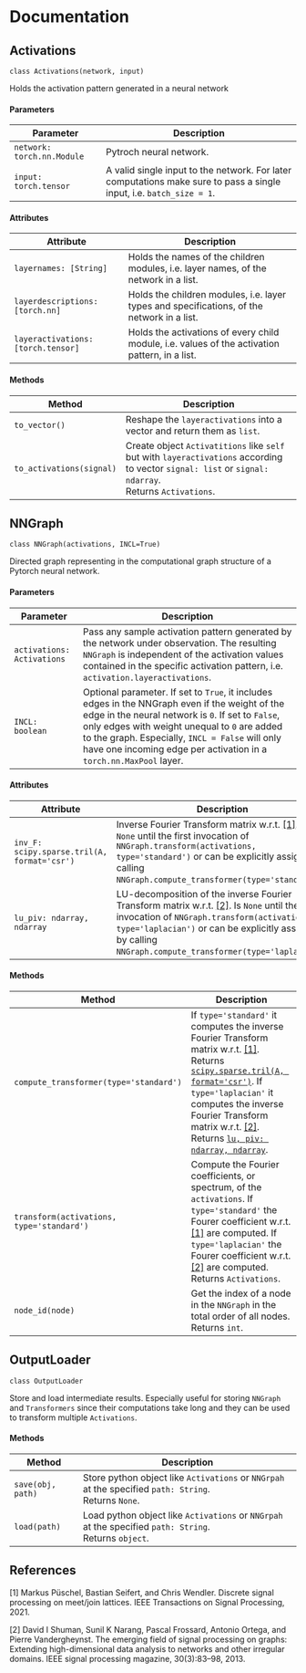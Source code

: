 # Documentation

## Activations

`class Activations(network, input)`

Holds the activation pattern generated in a neural network

#### Parameters

|Parameter|Description|
|---|---|
|`network: torch.nn.Module`|Pytroch neural network.|
|`input: torch.tensor`|A valid single input to the network. For later computations make sure to pass a single input, i.e. `batch_size = 1`.|

#### Attributes

|Attribute|Description|
|---|---|
|`layernames: [String]`|Holds the names of the children modules, i.e. layer names, of the network in a list.|
|`layerdescriptions: [torch.nn]`|Holds the children modules, i.e. layer types and specifications, of the network in a list.|
|`layeractivations: [torch.tensor]`|Holds the activations of every child module, i.e. values of the activation pattern, in a list.|

#### Methods

|Method|Description|
|---|---|
|`to_vector()`|Reshape the `layeractivations` into a vector and return them as `list`.|
|`to_activations(signal)`|Create object `Activatitions` like `self` but with `layeractivations` according to vector `signal: list` or `signal: ndarray`.<br>Returns `Activations`.|

## NNGraph

`class NNGraph(activations, INCL=True)`

Directed graph representing in the computational graph structure of a Pytorch neural network.

#### Parameters

|Parameter|Description|
|---|---|
|`activations: Activations`|Pass any sample activation pattern generated by the network under observation. The resulting `NNGraph` is independent of the activation values contained in the specific activation pattern, i.e. `activation.layeractivations`.|
|`INCL: boolean`|Optional parameter. If set to `True`, it includes edges in the NNGraph even if the weight of the edge in the neural network is `0`. If set to `False`, only edges with weight unequal to `0` are added to the graph. Especially, `INCL = False` will only have one incoming edge per activation in  a `torch.nn.MaxPool` layer.|


#### Attributes

|Attribute|Description|
|---|---|
|`inv_F: scipy.sparse.tril(A, format='csr')`|Inverse Fourier Transform matrix w.r.t. [[1]](https://arxiv.org/pdf/2012.04358.pdf). Is `None` until the first invocation of `NNGraph.transform(activations, type='standard')` or can be explicitly assigned by calling `NNGraph.compute_transformer(type='standard')`.|
|`lu_piv: ndarray, ndarray`|LU-decomposition of the inverse Fourier Transform matrix w.r.t. [[2]](https://arxiv.org/pdf/1211.0053.pdf). Is `None` until the first invocation of `NNGraph.transform(activations, type='laplacian')` or can be explicitly assigned by calling `NNGraph.compute_transformer(type='laplacian')`.|


#### Methods

|Method|Description|
|---|---|
|`compute_transformer(type='standard')`|If `type='standard'` it computes the inverse Fourier Transform matrix w.r.t. [[1]](https://arxiv.org/pdf/2012.04358.pdf).<br>Returns [`scipy.sparse.tril(A, format='csr')`](https://docs.scipy.org/doc/scipy/reference/generated/scipy.sparse.tril.html). If `type='laplacian'` it computes the inverse Fourier Transform matrix w.r.t. [[2]](https://arxiv.org/pdf/1211.0053.pdf).<br>Returns [`lu, piv: ndarray, ndarray`](https://docs.scipy.org/doc/scipy/reference/generated/scipy.linalg.lu_factor.html).|
|`transform(activations, type='standard')`|Compute the Fourier coefficients, or spectrum, of the `activations`. If `type='standard'` the Fourer coefficient w.r.t. [[1]](https://arxiv.org/pdf/2012.04358.pdf) are computed. If `type='laplacian'` the Fourer coefficient w.r.t. [[2]](https://arxiv.org/pdf/1211.0053.pdf) are computed. Returns `Activations`.|
|`node_id(node)`|Get the index of a node in the `NNGraph` in the total order of all nodes.<br>Returns `int`.|

## OutputLoader

`class OutputLoader`

Store and load intermediate results. Especially useful for storing `NNGraph` and `Transformers` since their computations take long and they can be used to transform multiple `Activations`.

#### Methods

|Method|Description|
|---|---|
|`save(obj, path)`|Store python object like `Activations` or `NNGrpah` at the specified `path: String`.<br>Returns `None`.|
|`load(path)`|Load python object like `Activations` or `NNGrpah` at the specified `path: String`.<br>Returns `object`.|


## References
[1]
Markus Püschel, Bastian Seifert, and Chris Wendler. Discrete signal processing on meet/join lattices. IEEE Transactions on Signal Processing, 2021.

[2]
David I Shuman, Sunil K Narang, Pascal Frossard, Antonio Ortega, and Pierre Vandergheynst. The emerging field of signal processing on graphs: Extending high-dimensional data analysis to networks and other irregular domains. IEEE signal processing magazine, 30(3):83–98, 2013.

<style>
    table {
        width: 100%;
    }
</style>
